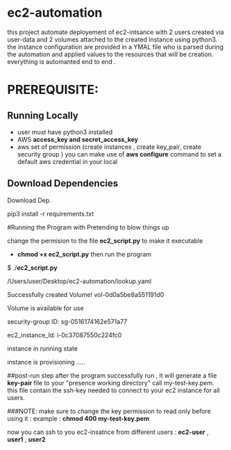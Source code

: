 # ec2-automation

this project automate deployement of ec2-intsance with 2 users created via user-data and 2 volumes attached to the created instance using python3.
the instance configuration are provided in a YMAL file who is parsed during the automation and applied values to the resources that will be creation.
everything is automanted end to end .

# PREREQUISITE:
## Running Locally
  - user must have python3 installed 
  - AWS **access_key and secret_access_key** 
  - aws set of permission (create instances , create key_pair, create security group )
 you can make use of **aws configure** command to set a default aws credential in your local 
 
 ## Download Dependencies
 
 Download Dep.

pip3 install -r requirements.txt

#Running the Program with
Pretending to blow things up

change the permision to the file **ec2_script.py** to make it executable 

- **chmod +x ec2_script.py**
then run the program

$ ./**ec2_script.py**

/Users/user/Desktop/ec2-automation/lookup.yaml

Successfully created Volume! vol-0d0a5be8a551191d0

Volume is available for use 

security-group ID: sg-0516174162e571a77

ec2_instance_Id: i-0c37087550c224fc0

instance in running state

instance is provisioning ..... 

##post-run step
after the program successfully run , it will generate a file **key-pair** file to your "presence working directory" call my-test-key.pem.  this file contain the
ssh-key needed to connect to your ec2 instance for all users.

###NOTE:
make sure to change the key permission to read only before using it : 
example : **chmod 400 my-test-key.pem**

now you can ssh to you ec2-insatnce from different users : **ec2-user** , **user1** , **user2** 


